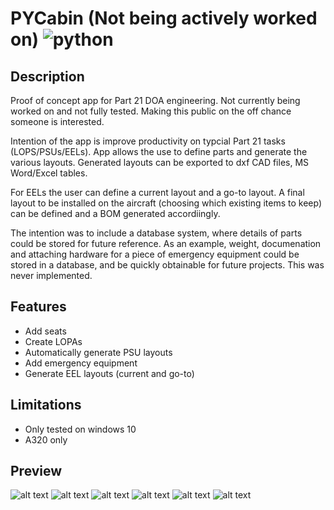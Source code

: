 # PYCabin (Not being actively worked on) ![python](https://img.shields.io/badge/python-3.6+-blue)

## Description
Proof of concept app for Part 21 DOA engineering.
Not currently being worked on and not fully tested. Making this public on the off chance someone is interested.

Intention of the app is improve productivity on typcial Part 21 tasks (LOPS/PSUs/EELs).
App allows the use to define parts and generate the various layouts.
Generated layouts can be exported to dxf CAD files, MS Word/Excel tables.

For EELs the user can define a current layout and a go-to layout. A final layout to be installed on the aircraft (choosing which existing items to keep) can be defined and a BOM generated accordiingly.

The intention was to include a database system, where details of parts could be stored for future reference. As an example, weight, documenation and attaching hardware for a piece of emergency equipment could be stored in a database, and be quickly obtainable for future projects. This was never implemented.

## Features
  - Add seats
  - Create LOPAs
  - Automatically generate PSU layouts
  - Add emergency equipment
  - Generate EEL layouts (current and go-to)

## Limitations
  - Only tested on windows 10
  - A320 only

## Preview
![alt text](https://i.imgur.com/T9TXdQA.jpg)
![alt text](https://i.imgur.com/TGQvXVe.jpg)
![alt text](https://i.imgur.com/sTjxOTz.jpg)
![alt text](https://i.imgur.com/sib1nz0.jpg)
![alt text](https://i.imgur.com/cerZ2mg.jpg)
![alt text](https://i.imgur.com/7wHgmzi.jpg)

